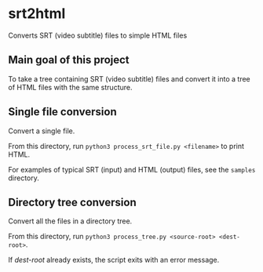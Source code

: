 # srt2html
Converts SRT (video subtitle) files to simple HTML files

## Main goal of this project

To take a tree containing SRT (video subtitle) files and convert it into
a tree of HTML files with the same structure.

## Single file conversion

Convert a single file.

From this directory, run `python3 process_srt_file.py <filename>` to print HTML.

For examples of typical SRT (input) and HTML (output) files, see the `samples`
directory.

## Directory tree conversion

Convert all the files in a directory tree.

From this directory, run `python3 process_tree.py <source-root> <dest-root>`.

If *dest-root* already exists, the script exits with an error message.

